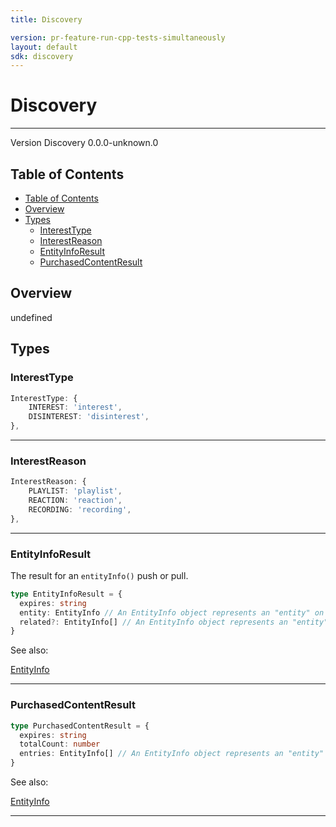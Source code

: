 ```yaml
---
title: Discovery

version: pr-feature-run-cpp-tests-simultaneously
layout: default
sdk: discovery
---
```


# Discovery

---

Version Discovery 0.0.0-unknown.0

## Table of Contents

- [Table of Contents](#table-of-contents)
- [Overview](#overview)
- [Types](#types)
  - [InterestType](#interesttype)
  - [InterestReason](#interestreason)
  - [EntityInfoResult](#entityinforesult)
  - [PurchasedContentResult](#purchasedcontentresult)

## Overview

undefined

## Types

### InterestType

```typescript
InterestType: {
    INTEREST: 'interest',
    DISINTEREST: 'disinterest',
},

```

---

### InterestReason

```typescript
InterestReason: {
    PLAYLIST: 'playlist',
    REACTION: 'reaction',
    RECORDING: 'recording',
},

```

---

### EntityInfoResult

The result for an `entityInfo()` push or pull.

```typescript
type EntityInfoResult = {
  expires: string
  entity: EntityInfo // An EntityInfo object represents an "entity" on the platform. Currently, only entities of type `program` are supported. `programType` must be supplied to identify the program type.
  related?: EntityInfo[] // An EntityInfo object represents an "entity" on the platform. Currently, only entities of type `program` are supported. `programType` must be supplied to identify the program type.
}
```

See also:

[EntityInfo](../Entertainment/schemas/#EntityInfo)

---

### PurchasedContentResult

```typescript
type PurchasedContentResult = {
  expires: string
  totalCount: number
  entries: EntityInfo[] // An EntityInfo object represents an "entity" on the platform. Currently, only entities of type `program` are supported. `programType` must be supplied to identify the program type.
}
```

See also:

[EntityInfo](../Entertainment/schemas/#EntityInfo)

---
